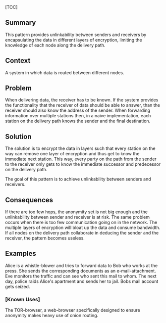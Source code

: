 [TOC]

<!--### [Also Known As]-->
<!-- All other names the pattern is known by.-->



## Summary
<!-- One short paragraph summarising the pattern.-->

This pattern provides unlinkability between senders and receivers by
encapsulating the data in different layers of encryption, limiting the
knowledge of each node along the delivery path.

## Context
<!-- The situations in which the pattern may apply.-->

A system in which data is routed between different nodes.

## Problem
<!-- The problem a pattern addresses, including a list of forces describing why a problem might be difficult to solve.-->

When delivering data, the receiver has to be known. If the system
provides the functionality that the receiver of data should be able to
answer, than the receiver should also know the address of the sender.
When forwarding information over multiple stations then, in a naive
implementation, each station on the delivery path knows the sender and
the final destination.

## Solution
<!-- A concise description of how the pattern addresses the problem.-->

The solution is to encrypt the data in layers such that every station
on the way can remove one layer of encryption and thus get to know the
immediate next station. This way, every party on the path from the
sender to the receiver only gets to know the immediate successor and
predecessor on the delivery path.

<!--goals-->
The goal of this pattern is to achieve unlinkability between senders
and receivers.

<!--### [Structure]-->
<!--A detailed specification of the structural aspects of the pattern. A class diagram if applicable.-->



<!--### [Implementation]-->
<!--Guidelines for implementing the pattern; code fragments; suggested PETS; policy fragments.-->



## Consequences
<!--The advantages (benefits) and disadvantages (liabilities) of applying the pattern.-->



<!--constraints and consequences-->
If there are too few hops, the anonymity set is not big enough and the
unlinkability between sender and receiver is at risk. The same problem
occurs when there is too few communication going on in the network.
The multiple layers of encryption will bloat up the data and consume
bandwidth. If all nodes on the delivery path collaborate in deducing
the sender and the receiver, the pattern becomes useless.

<!--### [Constraints]-->
<!-- limitations as a consequence of applying the pattern.-->



## Examples
<!--Motivational example to see how the pattern is applied.-->

Alice is a whistle-blower and tries to forward data to Bob who works at
the press. She sends the corresponding documents as an
e-mail-attachment. Eve monitors the traffic and can see who sent this
mail to whom. The next day, police raids Alice's apartment and sends
her to jail. Bobs mail account gets seized.

### [Known Uses]
<!-- Pointers to various applications of the pattern.-->

The TOR-browser, a web-browser specifically designed to ensure
anonymity makes heavy use of onion routing.

<!--## See Also-->
<!-- Any pointers to relevant information, not contained in the subfields below.-->



<!--### [Related Patterns]-->
<!-- Supporting and conflicting patterns-->



<!--### [Sources]-->
<!-- References to the original source of the pattern.-->



<!--## General Comments-->
<!-- Separate discussion on the pattern.-->



<!--## Tags-->
<!-- User definable descriptors for additional correlation.-->